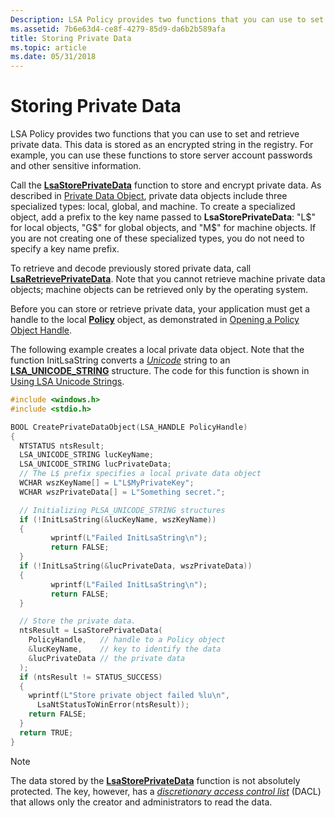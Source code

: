 ```yaml
---
Description: LSA Policy provides two functions that you can use to set and retrieve private data.
ms.assetid: 7b6e63d4-ce8f-4279-85d9-da6b2b589afa
title: Storing Private Data
ms.topic: article
ms.date: 05/31/2018
---
```


# Storing Private Data

LSA Policy provides two functions that you can use to set and retrieve private data. This data is stored as an encrypted string in the registry. For example, you can use these functions to store server account passwords and other sensitive information.

Call the [**LsaStorePrivateData**](/windows/desktop/api/Ntsecapi/nf-ntsecapi-lsastoreprivatedata) function to store and encrypt private data. As described in [Private Data Object](private-data-object.md), private data objects include three specialized types: local, global, and machine. To create a specialized object, add a prefix to the key name passed to **LsaStorePrivateData**: "L$" for local objects, "G$" for global objects, and "M$" for machine objects. If you are not creating one of these specialized types, you do not need to specify a key name prefix.

To retrieve and decode previously stored private data, call [**LsaRetrievePrivateData**](/windows/desktop/api/Ntsecapi/nf-ntsecapi-lsaretrieveprivatedata). Note that you cannot retrieve machine private data objects; machine objects can be retrieved only by the operating system.

Before you can store or retrieve private data, your application must get a handle to the local [**Policy**](policy-object.md) object, as demonstrated in [Opening a Policy Object Handle](opening-a-policy-object-handle.md).

The following example creates a local private data object. Note that the function InitLsaString converts a [*Unicode*](https://docs.microsoft.com/windows/desktop/SecGloss/u-gly) string to an [**LSA\_UNICODE\_STRING**](/windows/desktop/api/lsalookup/ns-lsalookup-lsa_unicode_string) structure. The code for this function is shown in [Using LSA Unicode Strings](using-lsa-unicode-strings.md).


```C++
#include <windows.h>
#include <stdio.h>

BOOL CreatePrivateDataObject(LSA_HANDLE PolicyHandle)
{
  NTSTATUS ntsResult;
  LSA_UNICODE_STRING lucKeyName;
  LSA_UNICODE_STRING lucPrivateData;
  // The L$ prefix specifies a local private data object
  WCHAR wszKeyName[] = L"L$MyPrivateKey";
  WCHAR wszPrivateData[] = L"Something secret.";

  // Initializing PLSA_UNICODE_STRING structures
  if (!InitLsaString(&lucKeyName, wszKeyName))
  {
         wprintf(L"Failed InitLsaString\n");
         return FALSE;
  }
  if (!InitLsaString(&lucPrivateData, wszPrivateData))
  {
         wprintf(L"Failed InitLsaString\n");
         return FALSE;
  }

  // Store the private data.
  ntsResult = LsaStorePrivateData(
    PolicyHandle,   // handle to a Policy object
    &lucKeyName,    // key to identify the data
    &lucPrivateData // the private data
  );
  if (ntsResult != STATUS_SUCCESS)
  {
    wprintf(L"Store private object failed %lu\n",
      LsaNtStatusToWinError(ntsResult));
    return FALSE;
  }
  return TRUE;
}
```



> [!Note]  
> The data stored by the [**LsaStorePrivateData**](/windows/desktop/api/Ntsecapi/nf-ntsecapi-lsastoreprivatedata) function is not absolutely protected. The key, however, has a [*discretionary access control list*](https://docs.microsoft.com/windows/desktop/SecGloss/d-gly) (DACL) that allows only the creator and administrators to read the data.

 

 

 



